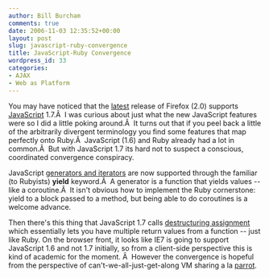 ```yaml
---
author: Bill Burcham
comments: true
date: 2006-11-03 12:35:52+00:00
layout: post
slug: javascript-ruby-convergence
title: JavaScript-Ruby Convergence
wordpress_id: 33
categories:
- AJAX
- Web as Platform
---
```


You may have noticed that the [latest](http://www.mozilla.com/en-US/press/mozilla-2006-10-24.html) release of Firefox (2.0) supports [JavaScript](http://en.wikipedia.org/wiki/Javascript) 1.7.Â  I was curious about just what the new JavaScript features were so I did a little poking around.Â  It turns out that if you peel back a little of the arbitrarily divergent terminology you find some features that map perfectly onto Ruby.Â  JavaScript (1.6) and Ruby already had a lot in common.Â  But with JavaScript 1.7 its hard not to suspect a conscious, coordinated convergence conspiracy.

JavaScript [generators and iterators](http://developer.mozilla.org/en/docs/New_in_JavaScript_1.7#Generators_and_iterators) are now supported through the familiar (to Rubyists) **yield** keyword.Â  A generator is a function that yields values -- like a coroutine.Â  It isn't obvious how to implement the Ruby cornerstone: yield to a block passed to a method, but being able to do coroutines is a welcome advance.

Then there's this thing that JavaScript 1.7 calls [destructuring assignment](http://developer.mozilla.org/en/docs/New_in_JavaScript_1.7#Destructuring_assignment) which essentially lets you have multiple return values from a function -- just like Ruby.
On the browser front, it looks like IE7 is going to support JavaScript 1.6 and not 1.7 initially, so from a client-side perspective this is kind of academic for the moment. Â  However the convergence is hopeful from the perspective of can't-we-all-just-get-along VM sharing a la [parrot](http://www.parrotcode.org/).
